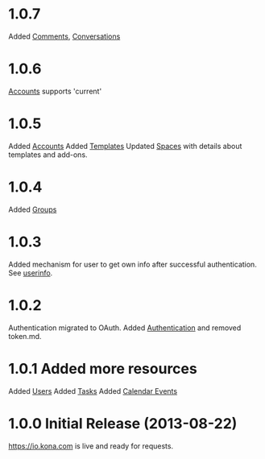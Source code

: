 <a name="production"></a>
# 1.0.7
Added [Comments](sections/comments.md), [Conversations](sections/conversations.md)

# 1.0.6
[Accounts](sections/accounts.md) supports 'current'

# 1.0.5
Added [Accounts](sections/accounts.md)
Added [Templates](sections/templates.md)
Updated [Spaces](sections/spaces.md) with details about templates and add-ons.

# 1.0.4
Added [Groups](sections/groups.md)

# 1.0.3
Added mechanism for user to get own info after successful authentication. See [userinfo](sections/users.md#userinfo).

# 1.0.2
Authentication migrated to OAuth. Added [Authentication](sections/authentication.md) and removed token.md.

# 1.0.1 Added more resources

Added [Users](sections/users.md)
Added [Tasks](sections/tasks.md)
Added [Calendar Events](sections/calendar_events.md)

<a name="1.0.0"></a>
# 1.0.0 Initial Release (2013-08-22)

https://io.kona.com is live and ready for requests.
